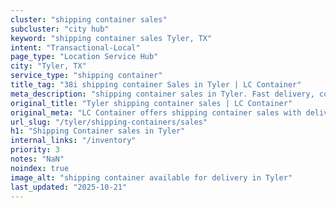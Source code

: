 ```yaml
---
cluster: "shipping container sales"
subcluster: "city hub"
keyword: "shipping container sales Tyler, TX"
intent: "Transactional-Local"
page_type: "Location Service Hub"
city: "Tyler, TX"
service_type: "shipping container"
title_tag: "38i shipping container Sales in Tyler | LC Container"
meta_description: "shipping container sales in Tyler. Fast delivery, competitive pricing. Serving shipping containers area. Quote ID: APN. Call (214) 524-4168 for your free quote today."
original_title: "Tyler shipping container sales | LC Container"
original_meta: "LC Container offers shipping container sales with delivery in Tyler, TX. Local. Fast quotes. Since 2003."
url_slug: "/tyler/shipping-containers/sales"
h1: "Shipping Container sales in Tyler"
internal_links: "/inventory"
priority: 3
notes: "NaN"
noindex: true
image_alt: "shipping container available for delivery in Tyler"
last_updated: "2025-10-21"
---
```


<!-- TODO: Add unique city/inventory copy, images, and internal links here. -->
